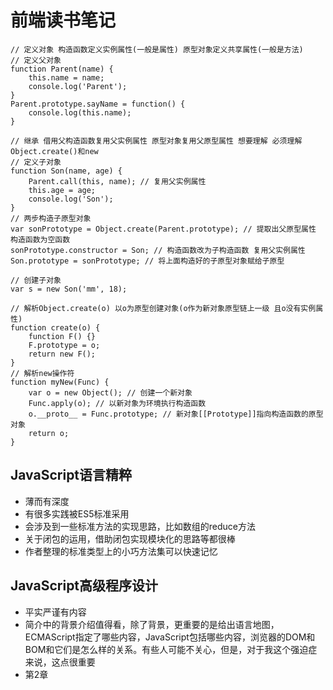 # 前端读书笔记

```
// 定义对象 构造函数定义实例属性(一般是属性) 原型对象定义共享属性(一般是方法)
// 定义父对象
function Parent(name) {
	this.name = name;
	console.log('Parent');
}
Parent.prototype.sayName = function() {
	console.log(this.name);
}

// 继承 借用父构造函数复用父实例属性 原型对象复用父原型属性 想要理解 必须理解Object.create()和new
// 定义子对象
function Son(name, age) {
	Parent.call(this, name); // 复用父实例属性
	this.age = age;
	console.log('Son');
}
// 两步构造子原型对象
var sonPrototype = Object.create(Parent.prototype); // 提取出父原型属性 构造函数为空函数
sonPrototype.constructor = Son; // 构造函数改为子构造函数 复用父实例属性
Son.prototype = sonPrototype; // 将上面构造好的子原型对象赋给子原型

// 创建子对象
var s = new Son('mm', 18);

// 解析Object.create(o) 以o为原型创建对象(o作为新对象原型链上一级 且o没有实例属性)
function create(o) {
	function F() {}
	F.prototype = o;
	return new F();
}
// 解析new操作符
function myNew(Func) {
	var o = new Object(); // 创建一个新对象
	Func.apply(o); // 以新对象为环境执行构造函数
	o.__proto__ = Func.prototype; // 新对象[[Prototype]]指向构造函数的原型对象
	return o;
}
```

## JavaScript语言精粹
- 薄而有深度
- 有很多实践被ES5标准采用
- 会涉及到一些标准方法的实现思路，比如数组的reduce方法
- 关于闭包的运用，借助闭包实现模块化的思路等都很棒
- 作者整理的标准类型上的小巧方法集可以快速记忆

## JavaScript高级程序设计
- 平实严谨有内容
- 简介中的背景介绍值得看，除了背景，更重要的是给出语言地图，ECMAScript指定了哪些内容，JavaScript包括哪些内容，浏览器的DOM和BOM和它们是怎么样的关系。有些人可能不关心，但是，对于我这个强迫症来说，这点很重要
- 第2章 <script>标签在html中该怎么放？需要重点看
- 第3章和第5章 讲的是基本类型的方法和引用类型的方法，比语言精粹中的小巧方法集详细。基础好可跳过
- 第4章 作用域和垃圾清除 需要重点看
- 第6章 主要讲了两个部分，创建对象和如何实现继承，需要细细品味 极其精彩，代码放在extends.js和createObject.js
- 第7章 讲函数 最重要的概念是作用域链[[Scope]] 加上JS的GC，返回函数为什么能实现闭包通过作用域链一目了然。后面讲了如何实现块级作用域，私有变量，模块等 都是建立在作用域链上的。
- 第8章 BOM window和框架 top parent self 要好好理解 然后是location获取search 最后是navigator来检测浏览器。做大致了解即可。
- 第9章 客户端检测 讲了能力检测 怪癖/Bug检测 用户代理检测(检测渲染引擎 浏览器等) 原则是确定浏览器是否具有某能力比用得什么代理更加有用。
- 第10章 DOM 讲了基本的使用JS操作DOM的方法 document element节点如何操作节点属性和文本是重点 还讲了动态脚本和样式的两种实现方法 基础好可跳过。 这一章有个必须理解的概念，通过childNodes attribute等返回的这类集合属性，在访问它们的时候才去查询DOM树，因此会动态更新，然而也会带来性能问题。
- 第11章 DOM扩展 主要理解选择器APIquerySelector/All 和H5规定的很多规范 getElementByClassName innerHTML outerHtml已经这这类方法的性能问题 还有一个问题就是DOM中的空白文本节点，元素遍历提供了nodelist来获取忽略它们的对象
- 第12章 DOM2和DOM3 xmlns命令空间的概念不知道有什么用 但是DOM2样式操作属于必会的内容 内联style属性用元素节点的style对象操作(样式表的计算属性用window.getComputedStyle()获取 只读) style标签样式和link标签引入的样式用document.styleSheet[0].cssRule[0].style操作 元素大小offset client scroll这三个代表的偏移位置和大小 DOM2提供了遍历文档的 document.createTreeWalker和一个简单版 关于范围的选择 我个人的看法是没必要掌握 大可以构建更好的HTML然后操作元素节点来做。
- 第13章 事件 也是重中之重 
	* 事件流：捕获流->事件处理程序/监听器->冒泡流
	* 事件处理程序会自动获得event和this event代表事件 this指向促发事件的元素
	* 如何添加事件处理程序
		+ HTML事件处理程序： onclick属性
		+ DOM0级事件处理程序： 元素节点.onclick/*也可以用[]来访问*/ = function() {} 冒泡阶段
		+ DOM2级事件处理程序： 元素节点.addEventListener('onclick', function(){}, false) true为捕获阶段 false为冒泡阶段 removeEventListener('onclick', handler, false); 匿名处理函数删除不掉
		+ IE8之前的事件处理程序：元素节点.attachEvent('click', function(){}) 冒泡阶段
	* 事件对象event
	* 事件类型
		+ load unload
		+ 焦点事件 focus blur focusin focusout
		+ 鼠标事件 鼠标位置 clientX/Y pageX/Y screenX/Y
		+ 键盘事件 keydown keypress/textInput keyup 通过event.keyCode/charCode获取按下的键
		+ 另外要清楚 删除节点，插入节点这种事件也可以监听
		+ HTML5事件 contentmenu事件实现自定义右键菜单 DOMContentLoaded精确到DOM树加载完成 readystatechange+readyState(window, script, css才有)模拟DOMContentLoaded
		+ 设备事件 横竖屏 重力感应方向 不是特别重要 当然如果开发移动端游戏很重要
		+ 触摸和手势事件 touchstart touchmove touchend 属性 touches[] targetTouchs[] changeTouches[]
			- 1.touches：当前位于屏幕上的所有手指的一个列表。
			- 2.targetTouches：位于当前DOM元素上的手指的一个列表。
			- 3.changedTouches：触发当前事件的手指的一个列表。
	* 内存和性能 大量是事件处理程序会占用大量内存 可以采用事件委托来减少事件处理程序的数量 并且在一个事件不需要后或者对应的元素被删除后 手工删除事件处理函数
- 第14章 讲表单对于表单 我个人兴致不高 不过后面的富文本倒是很有意思 尝试了一下发现使用img点击去调用execCommand方法才行 使用div的话 会自动清空编辑区的选择